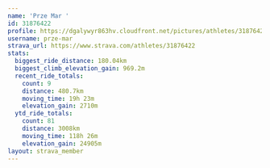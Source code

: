 ```yaml
---
name: 'Prze Mar '
id: 31876422
profile: https://dgalywyr863hv.cloudfront.net/pictures/athletes/31876422/22548952/4/large.jpg
username: prze-mar
strava_url: https://www.strava.com/athletes/31876422
stats:
  biggest_ride_distance: 180.04km
  biggest_climb_elevation_gain: 969.2m
  recent_ride_totals:
    count: 9
    distance: 480.7km
    moving_time: 19h 23m
    elevation_gain: 2710m
  ytd_ride_totals:
    count: 81
    distance: 3008km
    moving_time: 118h 26m
    elevation_gain: 24905m
layout: strava_member
--- 
```

